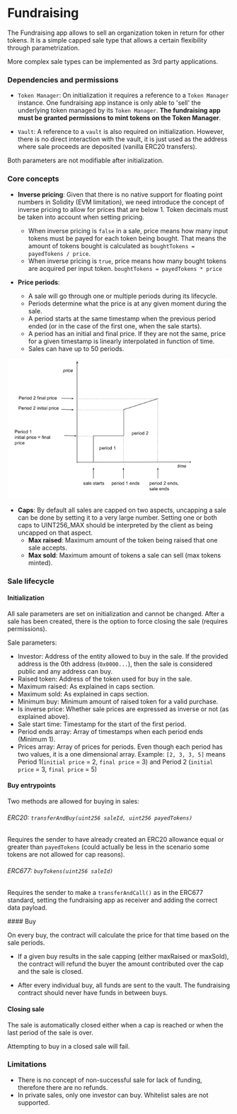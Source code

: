 # Fundraising

The Fundraising app allows to sell an organization token in return for other tokens. It is a simple capped sale type that allows a certain flexibility through parametrization.

More complex sale types can be implemented as 3rd party applications.

### Dependencies and permissions

- `Token Manager`: On initialization it requires a reference to a `Token Manager` instance. One fundraising app instance is only able to 'sell' the underlying token managed by its `Token Manager`. **The fundraising app must be granted permissions to mint tokens on the Token Manager**.

- `Vault`: A reference to a `vault` is also required on initialization. However, there is no direct interaction with the vault, it is just used as the address where sale proceeds are deposited (vanilla ERC20 transfers).

Both parameters are not modifiable after initialization.

### Core concepts

- **Inverse pricing**: Given that there is no native support for floating point numbers in Solidity (EVM limitation), we need introduce the concept of inverse pricing to allow for prices that are below 1. Token decimals must be taken into account when setting pricing.
	- When inverse pricing is `false` in a sale, price means how many input tokens must be payed for each token being bought. That means the amount of tokens bought is calculated as `boughtTokens = payedTokens / price`. 
	- When inverse pricing is `true`, price means how many bought tokens are acquired per input token. `boughtTokens = payedTokens * price`

- **Price periods**:
	- A sale will go through one or multiple periods during its lifecycle.
	- Periods determine what the price is at any given moment during the sale.
	- A period starts at the same timestamp when the previous period ended (or in the case of the first one, when the sale starts).
	- A period has an initial and final price. If they are not the same, price for a given timestamp is linearly interpolated in function of time.
	- Sales can have up to 50 periods.

![](./rsc/fundraising_periods.png)

- **Caps**: By default all sales are capped on two aspects, uncapping a sale can be done by setting it to a very large number. Setting one or both caps to UINT256_MAX should be interpreted by the client as being uncapped on that aspect.
	- **Max raised**: Maximum amount of the token being raised that one sale accepts.
	- **Max sold**: Maximum amount of tokens a sale can sell (max tokens minted).

### Sale lifecycle

#### Initialization

All sale parameters are set on initialization and cannot be changed. After a sale has been created, there is the option to force closing the sale (requires permissions).

Sale parameters:

- Investor: Address of the entity allowed to buy in the sale. If the provided address is the 0th address (`0x0000...`), then the sale is considered public and any address can buy.
- Raised token: Address of the token used for buy in the sale. 
- Maximum raised: As explained in caps section.
- Maximum sold: As explained in caps section. 
- Minimum buy: Minimum amount of raised token for a valid purchase.
- Is inverse price: Whether sale prices are expressed as inverse or not (as explained above).
- Sale start time: Timestamp for the start of the first period.
- Period ends array: Array of timestamps when each period ends (Minimum 1).
- Prices array: Array of prices for periods. Even though each period has two values, it is a one dimensional array. Example: `[2, 3, 3, 5]` means Period 1(`initial price` = 2, `final price` = 3) and Period 2 (`initial price` = 3, `final price` = 5)

#### Buy entrypoints

Two methods are allowed for buying in sales:

###### ERC20: `transferAndBuy(uint256 saleId, uint256 payedTokens)`
Requires the sender to have already created an ERC20 allowance equal or greater than `payedTokens` (could actually be less in the scenario some tokens are not allowed for cap reasons).

###### ERC677: `buyTokens(uint256 saleId)`
Requires the sender to make a `transferAndCall()` as in the ERC677 standard, setting the fundraising app as receiver and adding the correct data payload.

#### Buy

On every buy, the contract will calculate the price for that time based on the sale periods.

- If a given buy results in the sale capping (either maxRaised or maxSold), the contract will refund the buyer the amount contributed over the cap and the sale is closed.

- After every individual buy, all funds are sent to the vault. The fundraising contract should never have funds in between buys.

#### Closing sale

The sale is automatically closed either when a cap is reached or when the last period of the sale is over.

Attempting to buy in a closed sale will fail.


### Limitations

- There is no concept of non-successful sale for lack of funding, therefore there are no refunds.
- In private sales, only one investor can buy. Whitelist sales are not supported.